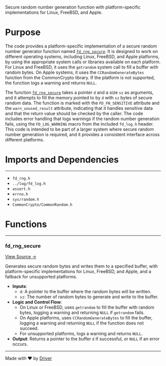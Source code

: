 <!--------------------------------------------------------------------------------->
<!-- IMPORTANT: This file is auto-generated by Driver (https://driver.ai). -------->
<!-- Manual edits may be overwritten on future commits. --------------------------->
<!--------------------------------------------------------------------------------->

Secure random number generation function with platform-specific implementations for Linux, FreeBSD, and Apple.

# Purpose
The code provides a platform-specific implementation of a secure random number generator function named [`fd_rng_secure`](<#fd_rng_secure>). It is designed to work on different operating systems, including Linux, FreeBSD, and Apple platforms, by using the appropriate system calls or libraries available on each platform. For Linux and FreeBSD, it uses the `getrandom` system call to fill a buffer with random bytes. On Apple systems, it uses the `CCRandomGenerateBytes` function from the CommonCrypto library. If the platform is not supported, the function logs a warning and returns `NULL`.

The function [`fd_rng_secure`](<#fd_rng_secure>) takes a pointer `d` and a size `sz` as arguments, and it attempts to fill the memory pointed to by `d` with `sz` bytes of secure random data. The function is marked with the `FD_FN_SENSITIVE` attribute and the `warn_unused_result` attribute, indicating that it handles sensitive data and that the return value should be checked by the caller. The code includes error handling that logs warnings if the random number generation fails, using the `FD_LOG_WARNING` macro from the included `fd_log.h` header. This code is intended to be part of a larger system where secure random number generation is required, and it provides a consistent interface across different platforms.
# Imports and Dependencies

---
- `fd_rng.h`
- `../log/fd_log.h`
- `assert.h`
- `errno.h`
- `sys/random.h`
- `CommonCrypto/CommonRandom.h`


# Functions

---
### fd\_rng\_secure<!-- {{#callable:fd_rng_secure}} -->
[View Source →](<../../../../../src/util/rng/fd_rng_secure.c#L49>)

Generates secure random bytes and writes them to a specified buffer, with platform-specific implementations for Linux, FreeBSD, and Apple, and a fallback for unsupported platforms.
- **Inputs**:
    - `d`: A pointer to the buffer where the random bytes will be written.
    - `sz`: The number of random bytes to generate and write to the buffer.
- **Logic and Control Flow**:
    - On Linux or FreeBSD, uses `getrandom` to fill the buffer with random bytes, logging a warning and returning `NULL` if `getrandom` fails.
    - On Apple platforms, uses `CCRandomGenerateBytes` to fill the buffer, logging a warning and returning `NULL` if the function does not succeed.
    - For unsupported platforms, logs a warning and returns `NULL`.
- **Output**: Returns a pointer to the buffer `d` if successful, or `NULL` if an error occurs.



---
Made with ❤️ by [Driver](https://www.driver.ai/)